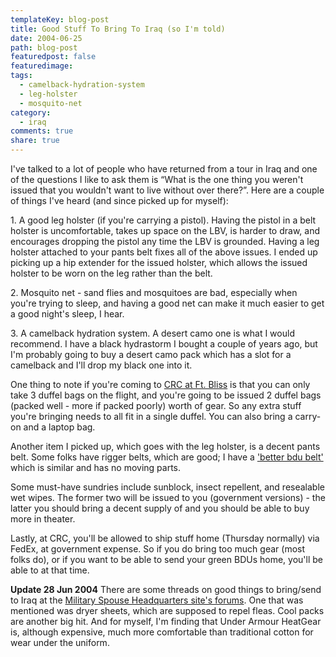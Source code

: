 ```yaml
---
templateKey: blog-post
title: Good Stuff To Bring To Iraq (so I'm told)
date: 2004-06-25
path: blog-post
featuredpost: false
featuredimage:
tags:
  - camelback-hydration-system
  - leg-holster
  - mosquito-net
category:
  - iraq
comments: true
share: true
---
```


I've talked to a lot of people who have returned from a tour in Iraq and one of the questions I like to ask them is “What is the one thing you weren't issued that you wouldn't want to live without over there?”. Here are a couple of things I've heard (and since picked up for myself):

1\. A good leg holster (if you're carrying a pistol). Having the pistol in a belt holster is uncomfortable, takes up space on the LBV, is harder to draw, and encourages dropping the pistol any time the LBV is grounded. Having a leg holster attached to your pants belt fixes all of the above issues. I ended up picking up a hip extender for the issued holster, which allows the issued holster to be worn on the leg rather than the belt.

2\. Mosquito net - sand flies and mosquitoes are bad, especially when you're trying to sleep, and having a good net can make it much easier to get a good night's sleep, I hear.

3\. A camelback hydration system. A desert camo one is what I would recommend. I have a black hydrastorm I bought a couple of years ago, but I'm probably going to buy a desert camo pack which has a slot for a camelback and I'll drop my black one into it.

One thing to note if you're coming to [CRC at Ft. Bliss](http://www.bliss.army.mil/LocalUnitLinks/crc/default.htm) is that you can only take 3 duffel bags on the flight, and you're going to be issued 2 duffel bags (packed well - more if packed poorly) worth of gear. So any extra stuff you're bringing needs to all fit in a single duffel. You can also bring a carry-on and a laptop bag.

Another item I picked up, which goes with the leg holster, is a decent pants belt. Some folks have rigger belts, which are good; I have a ['better bdu belt'](http://www.usmilitarysurplus.com/surpluscatalog/product_info.php?products_id=1541) which is similar and has no moving parts.

Some must-have sundries include sunblock, insect repellent, and resealable wet wipes. The former two will be issued to you (government versions) - the latter you should bring a decent supply of and you should be able to buy more in theater.

Lastly, at CRC, you'll be allowed to ship stuff home (Thursday normally) via FedEx, at government expense. So if you do bring too much gear (most folks do), or if you want to be able to send your green BDUs home, you'll be able to at that time.

**Update 28 Jun 2004** There are some threads on good things to bring/send to Iraq at the [Military Spouse Headquarters site's forums](http://mshq.net). One that was mentioned was dryer sheets, which are supposed to repel fleas. Cool packs are another big hit. And for myself, I'm finding that Under Armour HeatGear is, although expensive, much more comfortable than traditional cotton for wear under the uniform.
